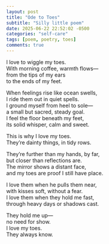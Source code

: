 ```yaml
---
layout: post
title: "Ode to Toes"
subtitle: "Silly little poem"
date: 2025-06-22 22:52:02 -0500
categories: "self-care"
tags: [poem, poetry, toes]
comments: true
---
```

<!-- more -->
I love to wiggle my toes.<br /> 
With morning coffee, warmth flows—<br /> 
from the tips of my ears<br /> 
to the ends of my feet.

When feelings rise like ocean swells,<br /> 
I ride them out in quiet spells.<br /> 
I ground myself from heel to sole—<br /> 
a small but sacred, steady goal.<br /> 
I feel the floor beneath my feet,<br /> 
its solid whisper, calm and sweet.

This is why I love my toes.<br /> 
They’re dainty things, in tidy rows.

They’re further than my hands, by far,<br /> 
but closer than reflections are.<br /> 
The mirror shows a distant face,<br /> 
and my toes are proof I still have place.

I love them when he pulls them near,<br /> 
with kisses soft, without a fear.<br /> 
I love them when they hold me fast,<br /> 
through heavy days or shadows cast.

They hold me up—<br /> 
no need for show.<br /> 
I love my toes.<br /> 
They always know.
